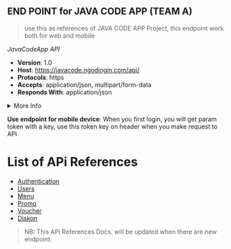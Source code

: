 ## END POINT for JAVA CODE APP (TEAM A)
> use this as references of JAVA CODE APP Project, this endpoint work both for web and mobile

*JavaCodeApp API*
- **Version**: 1.0
- **Host**: https://javacode.ngodingin.com/api/
- **Protocols**: https
- **Accepts**: application/json, multipart/form-data
- **Responds With**: application/json

<details><summary>More Info</summary>
<p>

- Database Structure: [see database structure](https://drive.google.com/file/d/1bqHTalvlo1LK_uZAnFRb_A2lbKJTBfmG/view?usp=sharing)
- Contact Email: mahendradwipurwanto@gmail.com
- Telegram Channel: [join now](https://t.me/+fmatnn17a1UyZTQ1)

</p>
</details>

**Use endpoint for mobile device**:
When you first login, you will get param token with a key, use this token key on header when you make request to APi

# **List of APi References**

- [Authentication](https://github.com/mahendradwipurwanto/javacodeapp_docs/blob/main/README.md)
- [Users](https://github.com/mahendradwipurwanto/javacodeapp_docs/blob/main/USERS.md)
- [Menu](https://github.com/mahendradwipurwanto/javacodeapp_docs/blob/main/MENU.md)
- [Promo](https://github.com/mahendradwipurwanto/javacodeapp_docs/blob/main/PROMO.md)
- [Voucher](https://github.com/mahendradwipurwanto/javacodeapp_docs/blob/main/VOUCHER.md)
- [Diskon](https://github.com/mahendradwipurwanto/javacodeapp_docs/blob/main/DISKON.md)


> NB: This APi References Docs, will be updated when there are new endpoint.
